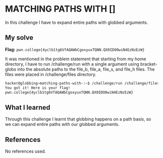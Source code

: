 # MATCHING PATHS WITH []
In this challenge I have to expand entire paths with globbed arguments.

## My solve
**Flag:** `pwn.college{4yclb1tg6VfAQAWbCgoxyuxTQNN.QX0IDO0wiN4EzNzEzW}`

It was mentioned in the problem statement that starting from my home directory, I have to run /challenge/run with a single argument using bracket-globs into the absolute paths to the file_b, file_a, file_s, and file_h files. The files were placed in  /challenge/files directory.
```bash
hacker@globbing~matching-paths-with-:~$ /challenge/run /challenge/files/file_[absh]
You got it! Here is your flag!
pwn.college{4yclb1tg6VfAQAWbCgoxyuxTQNN.QX0IDO0wiN4EzNzEzW}
```

## What I learned
Through this challenge I learnt that globbing happens on a path basis, so we can expand entire paths with our globbed arguments.

## References
No references used.

